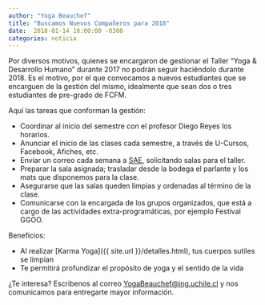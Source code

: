 ```yaml
---
author: "Yoga Beauchef"
title: "Buscamos Nuevos Compañeros para 2018"
date:  2018-01-14 10:00:00 -0300
categories: noticia
---
```


Por diversos motivos, quienes se encargaron de gestionar el Taller “Yoga & Desarrollo Humano” durante 2017 no podrán seguir haciéndolo durante 2018. Es el motivo, por el que convocamos a nuevos estudiantes que se encarguen de la gestión del mismo, idealmente que sean dos o tres estudiantes de pre-grado de FCFM.

Aquí las tareas que conforman la gestión:
- Coordinar al inicio del semestre con el profesor Diego Reyes los horarios.
- Anunciar el inicio de las clases cada semestre, a través de U-Cursos, Facebook, Afiches, etc.
- Enviar un correo cada semana a  [SAE](http://escuela.ingenieria.uchile.cl/vida-estudiantil/126262/presentacion), solicitando salas para el taller.
- Preparar la sala asignada; trasladar desde la bodega el parlante y los mats que disponemos para la clase.
- Asegurarse que las salas queden limpias y ordenadas al término de la clase.
- Comunicarse con la encargada de los grupos organizados, que está a cargo de las actividades extra-programáticas, por ejemplo Festival GGOO.

Beneficios:
- Al realizar [Karma Yoga]({{ site.url }}/detalles.html), tus cuerpos sutiles se limpian
- Te permitirá profundizar el propósito de yoga y el sentido de la vida

¿Te interesa? Escribenos al correo [YogaBeauchef@ing.uchile.cl](mailto:YogaBeauchef@ing.uchile.cl?subject=Interesado%20en%20la%20organización%20de%20Yoga%20Beauchef) y nos comunicamos para entregarte mayor información.
